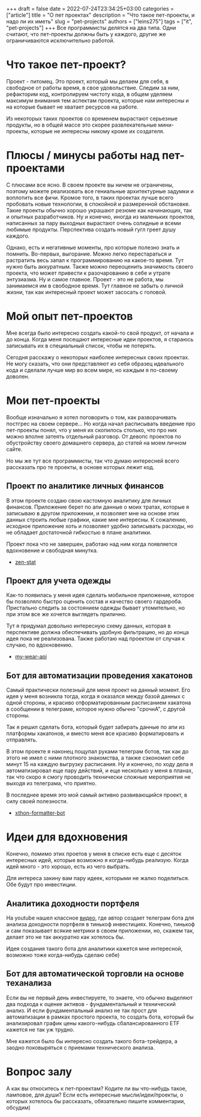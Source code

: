 +++ 
draft = false
date = 2022-07-24T23:34:25+03:00
categories = ["article"]
title = "О пет проектах"
description = "Что такое пет-проекты, и надо ли их иметь"
slug = "pet-projects"
authors = ["leins275"]
tags = ["it", "pet-projects"]
+++
Все программисты делятся на два типа. Одни считают, что пет-проекты должны быть
у каждого, другие же ограничиваются исключительно работой.

# Что такое пет-проект?

Проект - питомец. Это проект, который мы делаем для себя, в свободное от работы
время, в свое удовольствие. Следим за ним, рефакторим код, контролируем чистоту
кода, в общем уделяем максимум внимания тем аспектам проекта, которые нам интересны
и на которые бывает не хватает ресурсов на работе. 

Из некоторых таких проектов со временем вырастают серьезные продукты, но в
общей массе это скорее развлекательные мини-проекты, которые не интересны никому
кроме их создателя.

# Плюсы / минусы работы над пет-проектами

С плюсами все ясно. В своем проекте вы ничем не ограничены, поэтому можете
реализовать все гениальные архитектурные задумки и воплотить все фичи. 
Кромое того, в таких проектах лучше всего пробовать новые технологии, в спокойной
и размеренной обстановке.
Такие проекты обычно хорошо украшают резюме как начинающих, так и опытных разработчиков. Ну и конечно, иногда из маленьких проектов, написанных за пару выходных 
вырастают очень солидные и всеми любимые продукты. Перспектива создать новый 
гугл греет душу каждого.

Однако, есть и негативные моменты, про которые полезно знать и помнить. Во-первых,
 выгорание. Можно легко перестараться и растратить весь запал к программированию на какое-то время. Тут нужно быть аккуратным.
Также можно переоценить значимость своего проекта, что может привести к разочарованию в себе и утрате энтузиазма.
Ну и самое главное. Проект - это не работа, мы занимаемся им в свободное время. Тут главное не забыть о личной жизни, так как интересный проект может засосать с головой.
# Мой опыт пет-проектов

Мне всегда было интересно создать какой-то свой продукт, от начала и до конца.
Когда меня посещают интересные идеи проектов, я стараюсь записывать 
их в специальный список, чтобы не потерять.

Сегодня расскажу о некоторых наиболее интересных своих проектах. Не могу сказать,
что они представляют из себя образец идеального кода и сделали лучше мир во всем
мире, но каждым я по-своему доволен.

# Мои пет-проекты

Вообще изначально я хотел поговорить о том, как разворачивать постгрес на своем
сервере... Но когда начал расписывать введение про пет-проекты понял, что у меня
их скопилось столько, что про них можно вполне затеять отдельный разговор.
От девопс проектов по обустройству своего 
домашнего сервера, до статей на моем личном сайте.

Но мы же тут все программисты,
так что думаю интересней всего рассказать про те проекты, в основе которых лежит код.

## Проект по аналитике личных финансов

В этом проекте создаю свою кастомную аналитику для личных финансов.
Приложение берет по апи данные о моих тратах, которые я записываю в другом приложении, и позволяет мне на основе этих данных строить любые графики, какие мне интересны. К сожалению, исходное приложение хоть и позволяет удобно записывать расходы, но
не обладает достаточной гибкостью в плане аналитики. 

Проект пока что не завершен,
работаю над ним когда появляется вдохновение и свободная минутка.

 - [zen-stat](https://gitea.leins275.xyz/leins275/zen-stat)

## Проект для учета одежды

Как-то появилась у меня идея сделать мобильное приложение, которое бы позволяло
быстро оценить состав и качество своего гардероба. Пристально следить за 
состоянием одежды бывает утомительно, но при этом все же хочется выглядеть
прилично. 

Тут я придумал довольно интересную схему данных, которая в перспективе должна 
обеспечивать удобную фильтрацию, но до конца идея пока не реализована. Также
работаю над проектом от случая к случаю, по вдохновению.

 - [my-wear-api](https://gitea.leins275.xyz/leins275/my-wear-api)

## Бот для автоматизации проведения хакатонов

Самый практически полезный для меня проект на данный момент. Его идея у меня возникла тогда, когда
я оказался между базой данных с одной стороны, и красиво отформатированным расписанием хакатона в сообщении в телеграме, которое нужно обычно "срочнА", с другой стороны. 

Так я решил сделать бота, который будет забирать данные по апи из платформы
хакатонов, и вместо меня все красиво форматировать и отправлять.

В этом проекте я наконец пощупал руками телеграм ботов, так как до этого не имел 
с ними плотного знакомства, а также сэкономил себе минут 15 на каждую выгрузку
расписания. Ну и конечно, по ходу дела я автоматизировал еще пару действий, и 
еще несколько у меня в планах, так что скоро я смогу проводить технически 
сложные мероприятия не выходя из телеграма, что приятно.

В последнее время это мой самый активно развивающийся проект, в силу своей полезности.

 - [xthon-formatter-bot](https://gitea.leins275.xyz/leins275/xthon-formatter-bot)

# Идеи для вдохновения

Конечно, помимо этих проетов у меня в списке есть еще с десяток интересных идей, которые возможно я когда-нибудь реализую. Когда идей много - это хорошо, есть из чего выбрать.

Для интереса закину вам пару идеек, которыми не жалко поделиться. Обе будут про инвестиции.

## Аналитика доходности портфеля

На youtube нашел классное [видео](https://youtu.be/QJ6yRulR_HA), где автор создает
телеграм бота для анализа доходности портфеля в тинькоф инвестициях. Конечно, тинькоф и сам показывает всякие метрики в своем приложении, но, скажем так, делает это
не так аккуратно как хотелось бы. 

Идея создания такого бота для аналитики кажется мне интересной, возможно тоже 
когда-нибудь сделаю себе)

## Бот для автоматической торговли на основе теханализа

Если вы не первый день инвестируете, то знаете, что обычно выделяют два подхода
к оценке активов - фундаментальный и технический анализ. И если фундаментальный 
анализ не так прост для автоматизации в рамках простого проекта, то создать бота,
который бы анализировал график цены какого-нибудь сбалансированного ETF кажется
не так уж трудно. 

Мне кажется было бы интересно создать такого бота-трейдера, а заодно поковыряться с приемами технического анализа.

# Вопрос залу

А как вы относитесь к пет-проектам? Кодите ли вы что-нибудь такое, ламповое, для 
души? Если есть интересные мысли/идеи/проекты, о которых хотелось бы рассказать, 
обязательно пишите комментарии, обсудим)



